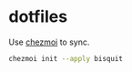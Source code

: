 # dotfiles

Use [chezmoi](https://www.chezmoi.io/) to sync.

```sh
chezmoi init --apply bisquit
```
